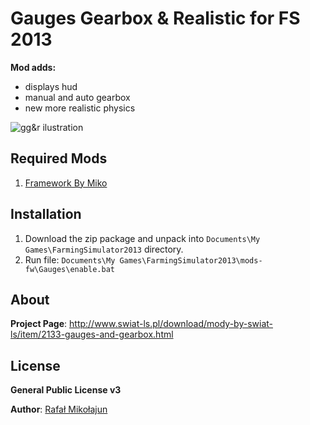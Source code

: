 # Gauges Gearbox & Realistic for FS 2013

**Mod adds:**
* displays hud
* manual and auto gearbox
* new more realistic physics

![gg&r ilustration](https://raw.github.com/mikoweb/LS2013_GaugesGearboxRealistic/master/gauges-and-gearbox.jpg)

## Required Mods

1. [Framework By Miko](https://github.com/mikoweb/LS2013_FrameworkByMiko)

## Installation

1. Download the zip package and unpack into `Documents\My Games\FarmingSimulator2013` directory.
2. Run file: `Documents\My Games\FarmingSimulator2013\mods-fw\Gauges\enable.bat`

## About

**Project Page**: http://www.swiat-ls.pl/download/mody-by-swiat-ls/item/2133-gauges-and-gearbox.html


## License

**General Public License v3**

**Author**: [Rafał Mikołajun](http://www.swiat-ls.pl/spolecznosc/3-miko/profile.html)

